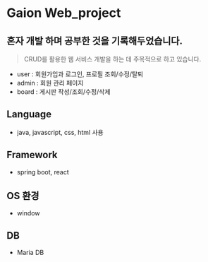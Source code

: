 # Gaion Web_project

## 혼자 개발 하며 공부한 것을 기록해두었습니다.
>CRUD를 활용한 웹 서비스 개발을 하는 데 주목적으로 하고 있습니다.
> 
- user  : 회원가입과 로그인, 프로필 조회/수정/탈퇴
- admin : 회원 관리 페이지
- board : 게시판 작성/조회/수정/삭제

## Language
- java, javascript, css, html 사용

## Framework
- spring boot, react

## OS 환경
- window

## DB
- Maria DB

